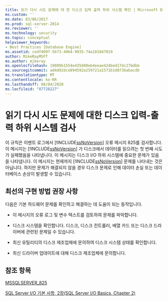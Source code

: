 ```yaml
---
title: 읽기 다시 시도 문제에 대 한 디스크 입력 출력 하위 시스템 확인 | Microsoft Docs
ms.custom: ''
ms.date: 03/06/2017
ms.prod: sql-server-2014
ms.reviewer: ''
ms.technology: security
ms.topic: conceptual
helpviewer_keywords:
- Best Practices [Database Engine]
ms.assetid: cedf4097-5b73-4964-9935-74a101847019
author: MikeRayMSFT
ms.author: mikeray
ms.openlocfilehash: 19809b1554e435600eb4eeae424bed17dc27bdbb
ms.sourcegitcommit: ad4d92dce894592a259721a1571b1d8736abacdb
ms.translationtype: MT
ms.contentlocale: ko-KR
ms.lasthandoff: 08/04/2020
ms.locfileid: "87728227"
---
```

# <a name="check-disk-input-output-subsystem-for-read-retry-problems"></a>읽기 다시 시도 문제에 대한 디스크 입력-출력 하위 시스템 검사
  이 규칙은 이벤트 로그에서 [!INCLUDE[ssNoVersion](../../includes/ssnoversion-md.md)] 오류 메시지 825를 검사합니다. 이 메시지는 [!INCLUDE[ssNoVersion](../../includes/ssnoversion-md.md)] 가 디스크에서 데이터를 읽으려는 첫 번째 시도가 실패했음을 나타냅니다. 이 메시지는 디스크 I/O 하위 시스템에 중요한 문제가 있음을 나타냅니다. 이 메시지는 현재까지 [!INCLUDE[ssNoVersion](../../includes/ssnoversion-md.md)] 문제를 나타내는 것은 아닙니다. 하지만 문제가 해결되지 않을 경우 디스크 문제로 인해 데이터 손실 또는 데이터베이스 손상이 발생할 수 있습니다.  
  
## <a name="best-practices-recommendations"></a>최선의 구현 방법 권장 사항  
 다음은 기본 하드웨어 문제를 확인하고 해결하는 데 도움이 되는 동작입니다.  
  
-   이 메시지의 오류 로그 및 변수 텍스트를 검토하여 문제를 파악합니다.  
  
-   디스크 시스템을 확인합니다. 디스크, 디스크 컨트롤러, 배열 카드 또는 디스크 드라이버에 관련된 문제일 수 있습니다.  
  
-   최신 유틸리티의 디스크 제조업체에 문의하여 디스크 시스템 상태를 확인합니다.  
  
-   최신 드라이버 업데이트에 대해 디스크 제조업체에 문의합니다.  
  
## <a name="for-more-information"></a>참조 항목  
 [MSSQLSERVER_825](../errors-events/mssqlserver-825-database-engine-error.md)  
  
 [SQL Server I/O 기본 사항, 2장(SQL Server I/O Basics, Chapter 2)](/previous-versions/sql/sql-server-2005/administrator/cc917726(v=technet.10))  
  
  
